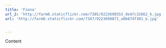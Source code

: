 ```yaml
---
title: 'Fiona'
url_2: 'http://farm8.staticflickr.com/7385/9223698553_de47c32662_h.jpg'
url: 'http://farm8.staticflickr.com/7347/9223699871_a06874f381_b.jpg'


---
```


Content
